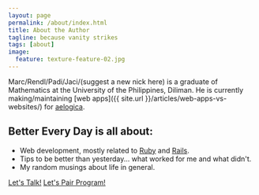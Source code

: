 ```yaml
---
layout: page
permalink: /about/index.html
title: About the Author
tagline: because vanity strikes
tags: [about]
image:
  feature: texture-feature-02.jpg
---
```


Marc/Rendl/Padi/Jaci/(suggest a new nick here) is a graduate of Mathematics at the University of the Philippines, Diliman.
He is currently making/maintaining [web apps]({{ site.url }}/articles/web-apps-vs-websites/) for [aelogica](http://aelogica.com).

## Better Every Day is all about:

* Web development, mostly related to [Ruby](http://ruby-lang.org) and [Rails](http://rubyonrails.org).
* Tips to be better than yesterday...  what worked for me and what didn't.
* My random musings about life in general.

<a markdown="0" href="mailto:marcrendlignacio[at]gmail.com" class="btn">Let's Talk!</a>
<a markdown="0" href="mailto:marcrendlignacio[at]gmail.com" title="Pair program with me!" class="btn btn-inverse">Let's Pair Program!</a>
